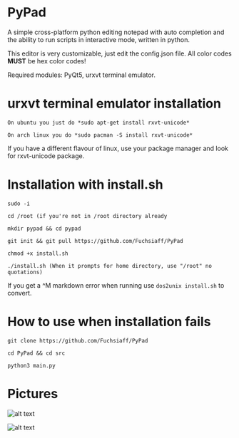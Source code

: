 # PyPad
A simple cross-platform python editing notepad with auto completion and the ability to run scripts in interactive mode, written in python.

This editor is very customizable, just edit the config.json file. All color codes  **MUST** be hex color codes!

Required modules: PyQt5, urxvt terminal emulator. 
# urxvt terminal emulator installation

```On ubuntu you just do *sudo apt-get install rxvt-unicode*```

```On arch linux you do *sudo pacman -S install rxvt-unicode*```

If you have a different flavour of linux, use your package manager and look for rxvt-unicode package.


# Installation with install.sh
```sudo -i```

```cd /root (if you're not in /root directory already```

```mkdir pypad && cd pypad```

```git init && git pull https://github.com/Fuchsiaff/PyPad```

```chmod +x install.sh```

```./install.sh (When it prompts for home directory, use "/root" no quotations)```

If you get a ^M markdown error when running use ```dos2unix install.sh``` to convert.

# How to use when installation fails
```git clone https://github.com/Fuchsiaff/PyPad```

```cd PyPad && cd src```

```python3 main.py```

# Pictures

![alt text](https://raw.githubusercontent.com/Fuchsiaff/as/master/pypadpic.gif)

![alt text](https://raw.githubusercontent.com/Fuchsiaff/as/master/pypadpic2.gif)
